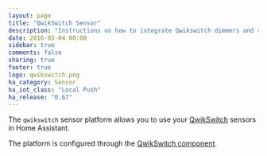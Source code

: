 ```yaml
---
layout: page
title: "QwikSwitch Sensor"
description: "Instructions on how to integrate Qwikswitch dimmers and relays as sensors into Home Assistant."
date: 2016-05-04 00:00
sidebar: true
comments: false
sharing: true
footer: true
logo: qwikswitch.png
ha_category: Sensor
ha_iot_class: "Local Push"
ha_release: "0.67"
---
```


The `qwikswitch` sensor platform allows you to use your [QwikSwitch](http://www.qwikswitch.co.za/) sensors in Home Assistant.

The platform is configured through the [QwikSwitch component](/components/qwikswitch/).
